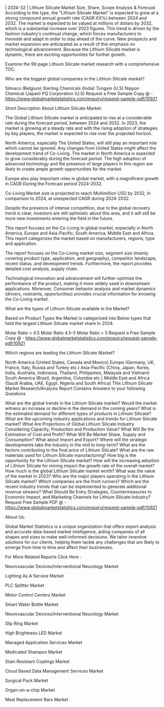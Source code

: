| 2024-32 | Lithium Silicate Market Size, Share, Scope Analysis & Forecast
According to the type, the "Lithium Silicate Market" is expected to grow at a strong compound annual growth rate (CAGR XX%) between 2024 and 2032. The market is expected to be valued at millions of dollars by 2032, which is a substantial increase over 2023 figures. This trend is driven by the fashion industry's continual change, which forces manufacturers to innovate and adapt in order to stay ahead of the curve. New prospects and market expansion are anticipated as a result of this emphasis on technological advancement. Because the Lithium Silicate market is dynamic, there are exciting opportunities for further growth.

Examine the 99 page Lithium Silicate market research with a comprehensive TOC.

Who are the biggest global companies in the Lithium Silicate market?


Silmaco (Belgium)
Sterling Chemicals (India)
Tongxin (U.S)
Nippon Chemical (Japan)
PQ Corporation (U.S)
Request a Free Sample Copy @ - https://www.globalmarketstatistics.com/enquiry/request-sample-pdf/10921

Short Description About Lithium Silicate Market:

The Global Lithium Silicate market is anticipated to rise at a considerable rate during the forecast period, between 2024 and 2032. In 2023, the market is growing at a steady rate and with the rising adoption of strategies by key players, the market is expected to rise over the projected horizon.

North America, especially The United States, will still play an important role which cannot be ignored. Any changes from United States might affect the development trend of Co-Living. The market in North America is expected to grow considerably during the forecast period. The high adoption of advanced technology and the presence of large players in this region are likely to create ample growth opportunities for the market.

Europe also play important roles in global market, with a magnificent growth in CAGR During the Forecast period 2024-2032.

Co-Living Market size is projected to reach Multimillion USD by 2032, In comparison to 2024, at unexpected CAGR during 2024-2032.

Despite the presence of intense competition, due to the global recovery trend is clear, investors are still optimistic about this area, and it will still be more new investments entering the field in the future.

This report focuses on the Co-Living in global market, especially in North America, Europe and Asia-Pacific, South America, Middle East and Africa. This report categorizes the market based on manufacturers, regions, type and application.

The report focuses on the Co-Living market size, segment size (mainly covering product type, application, and geography), competitor landscape, recent status, and development trends. Furthermore, the report provides detailed cost analysis, supply chain.

Technological innovation and advancement will further optimize the performance of the product, making it more widely used in downstream applications. Moreover, Consumer behavior analysis and market dynamics (drivers, restraints, opportunities) provides crucial information for knowing the Co-Living market.

What are the types of Lithium Silicate available in the Market?

Based on Product Types the Market is categorized into Below types that held the largest Lithium Silicate market share In 2024.


Molar Ratio < 4.5
Molar Ratio 4.5-5
Molar Ratio > 5
Request a Free Sample Copy @ - https://www.globalmarketstatistics.com/enquiry/request-sample-pdf/10921

Which regions are leading the Lithium Silicate Market?

North America (United States, Canada and Mexico)
Europe (Germany, UK, France, Italy, Russia and Turkey etc.)
Asia-Pacific (China, Japan, Korea, India, Australia, Indonesia, Thailand, Philippines, Malaysia and Vietnam)
South America (Brazil, Argentina, Columbia etc.)
Middle East and Africa (Saudi Arabia, UAE, Egypt, Nigeria and South Africa)
This Lithium Silicate Market Research/Analysis Report Contains Answers to your following Questions

What are the global trends in the Lithium Silicate market? Would the market witness an increase or decline in the demand in the coming years?
What is the estimated demand for different types of products in Lithium Silicate? What are the upcoming industry applications and trends for Lithium Silicate market?
What Are Projections of Global Lithium Silicate Industry Considering Capacity, Production and Production Value? What Will Be the Estimation of Cost and Profit? What Will Be Market Share, Supply and Consumption? What about Import and Export?
Where will the strategic developments take the industry in the mid to long-term?
What are the factors contributing to the final price of Lithium Silicate? What are the raw materials used for Lithium Silicate manufacturing?
How big is the opportunity for the Lithium Silicate market? How will the increasing adoption of Lithium Silicate for mining impact the growth rate of the overall market?
How much is the global Lithium Silicate market worth? What was the value of the market In 2023?
Who are the major players operating in the Lithium Silicate market? Which companies are the front runners?
Which are the recent industry trends that can be implemented to generate additional revenue streams?
What Should Be Entry Strategies, Countermeasures to Economic Impact, and Marketing Channels for Lithium Silicate Industry?
Request Free Sample PDF @ - https://www.globalmarketstatistics.com/enquiry/request-sample-pdf/10921

About Us:

Global Market Statistics is a unique organization that offers expert analysis and accurate data-based market intelligence, aiding companies of all shapes and sizes to make well-informed decisions. We tailor inventive solutions for our clients, helping them tackle any challenges that are likely to emerge from time to time and affect their businesses.

For More Related Reports Click Here :

Neurovascular Devices/Interventional Neurology Market

Lighting As A Service Market

PLC Splitter Market

Motor Control Centers Market

Smart Water Bottle Market

Neurovascular Devices/Interventional Neurology Market

Slip Ring Market

High Brightness LED Market

Managed Application Services Market

Medicated Shampoo Market

Stain Resistant Coatings Market

Cloud Based Data Management Services Market

Surgical Pack Market

Organ-on-a-chip Market

Meal Replacement Bars Market